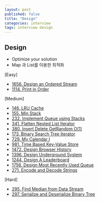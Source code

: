 ```yaml
---
layout: post
published: false
title: "Design"
categories: interview
tags: interview design
---
```


## Design

- Optimize your solution
- Map 과 List를 이용한 최적화

[Easy]
- [1656. Design an Ordered Stream](https://leetcode.com/problems/design-an-ordered-stream/)
- [1114. Print in Order](https://leetcode.com/problems/print-in-order/)

[Medium]
- [146. LRU Cache](https://leetcode.com/problems/lru-cache/)
- [155. Min Stack](https://leetcode.com/problems/min-stack/)
- [232. Implement Queue using Stacks](https://leetcode.com/problems/implement-queue-using-stacks/)
- [341. Flatten Nested List Iterator](https://leetcode.com/problems/flatten-nested-list-iterator/)
- [380. Insert Delete GetRandom O(1)](https://leetcode.com/problems/insert-delete-getrandom-o1/)
- [173. Binary Search Tree Iterator](https://leetcode.com/problems/binary-search-tree-iterator/)
- [729. My Calendar I](https://leetcode.com/problems/my-calendar-i/)
- [981. Time Based Key-Value Store](https://leetcode.com/problems/time-based-key-value-store/)
- [1472. Design Browser History](https://leetcode.com/problems/design-browser-history/)
- [1396. Design Underground System](https://leetcode.com/problems/design-underground-system/)
- [1244. Design A Leaderboard](https://leetcode.com/problems/design-a-leaderboard/)
- [1756. Design Most Recently Used Queue](https://leetcode.com/problems/design-most-recently-used-queue/)
- [271. Encode and Decode Strings](https://leetcode.com/problems/encode-and-decode-strings/)

[Hard]
- [295. Find Median from Data Stream](https://leetcode.com/problems/find-median-from-data-stream/)
- [297. Serialize and Deserialize Binary Tree](https://leetcode.com/problems/serialize-and-deserialize-binary-tree/)